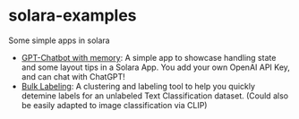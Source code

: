 # solara-examples
Some simple apps in solara

* [GPT-Chatbot with memory](https://github.com/Ben-Epstein/solara-examples/tree/main/gpt): A simple app to showcase handling state and some layout tips in a Solara App. You add your own OpenAI API Key, and can chat with ChatGPT!
* [Bulk Labeling](https://github.com/Ben-Epstein/solara-examples/tree/main/bulk-labeling): A clustering and labeling tool to help you quickly detemine labels for an unlabeled Text Classification dataset. (Could also be easily adapted to image classification via CLIP)
